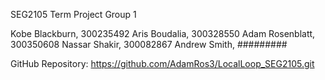 SEG2105 Term Project
Group 1

Kobe Blackburn, 300235492
Aris Boudalia, 300328550
Adam Rosenblatt, 300350608
Nassar Shakir, 300082867
Andrew Smith, #########

GitHub Repository:
https://github.com/AdamRos3/LocalLoop_SEG2105.git
